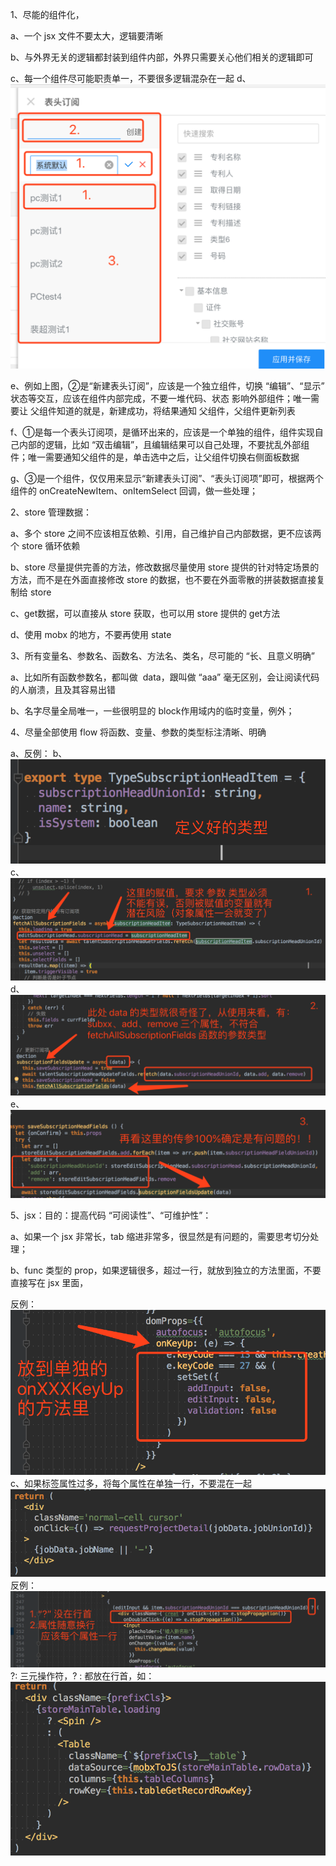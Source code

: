 1、尽能的组件化，

a、一个 jsx 文件不要太大，逻辑要清晰

b、与外界无关的逻辑都封装到组件内部，外界只需要关心他们相关的逻辑即可

c、每一个组件尽可能职责单一，不要很多逻辑混杂在一起
d、![img](../img/image2017-11-19%2017_57_36_12.png)

e、例如上图，②是“新建表头订阅”，应该是一个独立组件，切换 “编辑”、“显示” 状态等交互，应该在组件内部完成，不要一堆代码、状态 影响外部组件；唯一需要让 父组件知道的就是，新建成功，将结果通知 父组件，父组件更新列表

f、①是每一个表头订阅项，是循环出来的，应该是一个单独的组件，组件实现自己内部的逻辑，比如 “双击编辑”，且编辑结果可以自己处理，不要扰乱外部组件；唯一需要通知父组件的是，单击选中之后，让父组件切换右侧面板数据

g、③是一个组件，仅仅用来显示“新建表头订阅”、“表头订阅项”即可，根据两个组件的 onCreateNewItem、onItemSelect 回调，做一些处理；

2、store 管理数据：

a、多个 store 之间不应该相互依赖、引用，自己维护自己内部数据，更不应该两个 store 循环依赖

b、store 尽量提供完善的方法，修改数据尽量使用 store 提供的针对特定场景的方法，而不是在外面直接修改 store 的数据，也不要在外面零散的拼装数据直接复制给 store

c、get数据，可以直接从 store 获取，也可以用 store 提供的 get方法

d、使用 mobx 的地方，不要再使用 state

3、所有变量名、参数名、函数名、方法名、类名，尽可能的 “长、且意义明确”

a、比如所有函数参数名，都叫做  data，跟叫做 “aaa” 毫无区别，会让阅读代码的人崩溃，且及其容易出错

b、名字尽量全局唯一，一些很明显的 block作用域内的临时变量，例外；

4、尽量全部使用 flow 将函数、变量、参数的类型标注清晰、明确

a、反例：
b、![img](../img/image2017-11-19%2017_59_31_13.png)
c、![img](../img/image2017-11-19%2017_59_44_14.png)
d、![img](../img/image2017-11-19%2017_59_54_15.png)
e、![img](../img/image2017-11-19%2018_0_3_16.png)

5、jsx：目的：提高代码 “可阅读性”、“可维护性”：

a、如果一个 jsx 非常长，tab 缩进非常多，很显然是有问题的，需要思考切分处理；

b、func 类型的 prop，如果逻辑很多，超过一行，就放到独立的方法里面，不要直接写在 jsx 里面，

反例：
![img](../img/image2017-11-19%2018_1_10_17.png)
 c、如果标签属性过多，将每个属性在单独一行，不要混在一起
![img](../img/image2017-11-19%2018_1_48_18.png)
反例：
![img](../img/image2017-11-19%2018_1_58_19.png)
 ?: 三元操作符，? : 都放在行首，如：
 ![img](../img/image2017-11-19%2018_2_16_20.png)

 

 

 

 

 

 